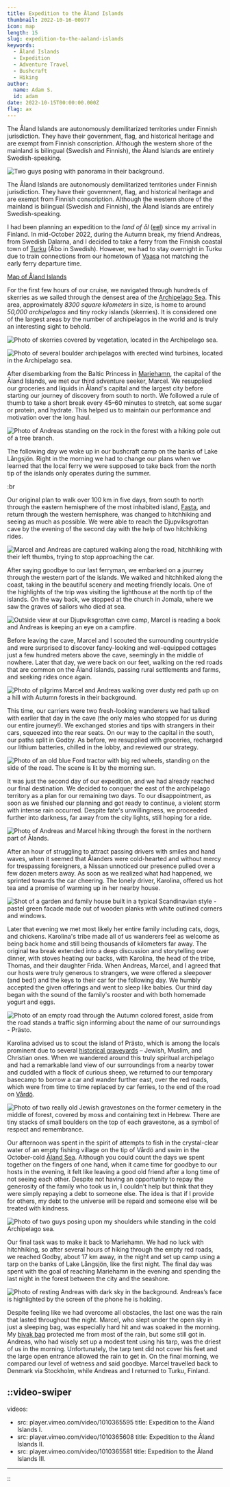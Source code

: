 ```yaml
---
title: Expedition to the Åland Islands
thumbnail: 2022-10-16-00977
icon: map
length: 15
slug: expedition-to-the-aaland-islands
keywords:
  - Åland Islands
  - Expedition
  - Adventure Travel
  - Bushcraft
  - Hiking
author:
  name: Adam S.
  id: adam
date: 2022-10-15T00:00:00.000Z
flag: ax
---
```


The Åland Islands are autonomously demilitarized territories under Finnish jurisdiction. They have their government, flag, and historical heritage and are exempt from Finnish conscription. Although the western shore of the mainland is bilingual (Swedish and Finnish), the Åland Islands are entirely Swedish-speaking.

![Two guys posing with panorama in their background.](https://cdn.slavic.media/img/2022-10-16-00977/4K "2022 ⋅ Geta, Ålands")


The Åland Islands are autonomously demilitarized territories under Finnish jurisdiction. They have their government, flag, and historical heritage and are exempt from Finnish conscription. Although the western shore of the mainland is bilingual (Swedish and Finnish), the Åland Islands are entirely Swedish-speaking.

I had been planning an expedition to the *land of ål* ([eel](https://en.wikipedia.org/wiki/eel)) since my arrival in Finland. In mid-October 2022, during the Autumn break, my friend Andreas, from Swedish Dalarna, and I decided to take a ferry from the Finnish coastal town of [Turku](https://en.wikipedia.org/wiki/Turku) (Åbo in Swedish). However, we had to stay overnight in Turku due to train connections from our hometown of [Vaasa](https://en.wikipedia.org/wiki/Vaasa) not matching the early ferry departure time.

[Map of Åland Islands](https://www.google.com/maps/embed?pb=!1m18!1m12!1m3!1d471667.97509938205!2d19.636926193596548!3d60.296944920952406!2m3!1f0!2f0!3f0!3m2!1i1024!2i768!4f13.1!3m3!1m2!1s0x468ae468c4e1eb19%3A0xcd43f68373428eed!2s%C3%85land%20Islands!5e0!3m2!1sen!2sdk!4v1733089628800!5m2!1sen!2sdk)

For the first few hours of our cruise, we navigated through hundreds of skerries as we sailed through the densest area of the [Archipelago Sea](https://en.wikipedia.org/wiki/Archipelago_Sea). This area, approximately *8300 square kilometers* in size, is home to around *50,000 archipelagos* and tiny rocky islands (skerries). It is considered one of the largest areas by the number of archipelagos in the world and is truly an interesting sight to behold.

![Photo of skerries covered by vegetation, located in the Archipelago sea.](https://cdn.slavic.media/img/IMG_3017/4K "2022 ⋅ Archipelago Sea")

![Photo of several boulder archipelagos with erected wind turbines, located in the Archipelago sea.](https://cdn.slavic.media/img/IMG_3020/4K "2022 ⋅ Archipelago Sea")


After disembarking from the Baltic Princess in [Mariehamn](https://en.wikipedia.org/wiki/Mariehamn), the capital of the Åland Islands, we met our third adventure seeker, Marcel. We resupplied our groceries and liquids in Åland's capital and the largest city before starting our journey of discovery from south to north. We followed a rule of thumb to take a short break every 45–60 minutes to stretch, eat some sugar or protein, and hydrate. This helped us to maintain our performance and motivation over the long haul.

![Photo of Andreas standing on the rock in the forest with a hiking pole out of a tree branch.](https://cdn.slavic.media/img/2022-10-15-00970/4K "2022 ⋅ Geta, Åland")


The following day we woke up in our bushcraft camp on the banks of Lake Långsjön. Right in the morning we had to change our plans when we learned that the local ferry we were supposed to take back from the north tip of the islands only operates during the summer.

:br

Our original plan to walk over 100 km in five days, from south to north through the eastern hemisphere of the most inhabited island, [Fasta](https://en.wikipedia.org/wiki/Fasta_%C3%85land), and return through the western hemisphere, was changed to hitchhiking and seeing as much as possible. We were able to reach the Djupviksgrottan cave by the evening of the second day with the help of two hitchhiking rides.

![Marcel and Andreas are captured walking along the road, hitchhiking with their left thumbs, trying to stop approaching the car.](https://cdn.slavic.media/img/2022-10-15-00967/4K "2022 ⋅ Geta, Åland")


After saying goodbye to our last ferryman, we embarked on a journey through the western part of the islands. We walked and hitchhiked along the coast, taking in the beautiful scenery and meeting friendly locals. One of the highlights of the trip was visiting the lighthouse at the north tip of the islands. On the way back, we stopped at the church in Jomala, where we saw the graves of sailors who died at sea.

![Outside view at our Djupviksgrottan cave camp, Marcel is reading a book and Andreas is keeping an eye on a campfire.](https://cdn.slavic.media/img/2022-10-16-00975/4K "2022 ⋅ Djupviksgrottan, Åland")


Before leaving the cave, Marcel and I scouted the surrounding countryside and were surprised to discover fancy-looking and well-equipped cottages just a few hundred meters above the cave, seemingly in the middle of nowhere. Later that day, we were back on our feet, walking on the red roads that are common on the Åland Islands, passing rural settlements and farms, and seeking rides once again.

![Photo of pilgrims Marcel and Andreas walking over dusty red path up on a hill with Autumn forests in their background.](https://cdn.slavic.media/img/2022-10-16-00979/4K "2022 ⋅ Geta, Åland")


This time, our carriers were two fresh-looking wanderers we had talked with earlier that day in the cave (the only males who stopped for us during our entire journey!). We exchanged stories and tips with strangers in their cars, squeezed into the rear seats. On our way to the capital in the south, our paths split in Godby. As before, we resupplied with groceries, recharged our lithium batteries, chilled in the lobby, and reviewed our strategy.

![Photo of an old blue Ford tractor with big red wheels, standing on the side of the road. The scene is lit by the morning sun.](https://cdn.slavic.media/img/2022-10-16-00981/4K "2022 ⋅ Godby, Åland")


It was just the second day of our expedition, and we had already reached our final destination. We decided to conquer the east of the archipelago territory as a plan for our remaining two days. To our disappointment, as soon as we finished our planning and got ready to continue, a violent storm with intense rain occurred. Despite fate's unwillingness, we proceeded further into darkness, far away from the city lights, still hoping for a ride.

![Photo of Andreas and Marcel hiking through the forest in the northern part of Ålands.](https://cdn.slavic.media/img/2022-10-15-00971/4K "2022 ⋅ Geta, Åland")


After an hour of struggling to attract passing drivers with smiles and hand waves, when it seemed that Ålanders were cold-hearted and without mercy for trespassing foreigners, a Nissan unnoticed our presence pulled over a few dozen meters away. As soon as we realized what had happened, we sprinted towards the car cheering. The lonely driver, Karolina, offered us hot tea and a promise of warming up in her nearby house.

![Shot of a garden and family house built in a typical Scandinavian style - pastel green facade made out of wooden planks with white outlined corners and windows.](https://cdn.slavic.media/img/2022-10-17-00984/4K "2022 ⋅ Prastö, Åland")


Later that evening we met most likely her entire family including cats, dogs, and chickens. Karolina's tribe made all of us wanderers feel as welcome as being back home and still being thousands of kilometers far away. The original tea break extended into a deep discussion and storytelling over dinner, with stoves heating our backs, with Karolina, the head of the tribe, Thomas, and their daughter Frida. When Andreas, Marcel, and I agreed that our hosts were truly generous to strangers, we were offered a sleepover (and bed!) and the keys to their car for the following day. We humbly accepted the given offerings and went to sleep like babies. Our third day began with the sound of the family's rooster and with both homemade yogurt and eggs.

![Photo of an empty road through the Autumn colored forest, aside from the road stands a traffic sign informing about the name of our surroundings - Prästo.](https://cdn.slavic.media/img/2022-10-17-00996/4K "2022 ⋅ Prastö, Åland")


Karolina advised us to scout the island of Prästo, which is among the locals prominent due to several [historical graveyards](https://en.wikipedia.org/wiki/Pr%C3%A4st%C3%B6,_%C3%85land#History) – Jewish, Muslim, and Christian ones. When we wandered around this truly spiritual archipelago and had a remarkable land view of our surroundings from a nearby tower and cuddled with a flock of curious sheep, we returned to our temporary basecamp to borrow a car and wander further east, over the red roads, which were from time to time replaced by car ferries, to the end of the road on [Vårdö](https://en.wikipedia.org/wiki/V%C3%A5rd%C3%B6).

![Photo of two really old Jewish gravestones on the former cemetery in the middle of forest, covered by moss and containing text in Hebrew. There are tiny stacks of small boulders on the top of each gravestone, as a symbol of respect and remembrance.](https://cdn.slavic.media/img/graveyards/4K "2022 ⋅ Prastö, Åland")


Our afternoon was spent in the spirit of attempts to fish in the crystal-clear water of an empty fishing village on the tip of Vårdö and swim in the October-cold [Åland Sea](https://en.wikipedia.org/wiki/Sea_of_%C3%85land). Although you could count the days we spent together on the fingers of one hand, when it came time for goodbye to our hosts in the evening, it felt like leaving a good old friend after a long time of not seeing each other. Despite not having an opportunity to repay the generosity of the family who took us in, I couldn't help but think that they were simply repaying a debt to someone else. The idea is that if I provide for others, my debt to the universe will be repaid and someone else will be treated with kindness.

![Photo of two guys posing upon my shoulders while standing in the cold Archipelago sea.](https://cdn.slavic.media/img/2022-10-17-01001/4K "2022 ⋅ Norrgård, Åland")


Our final task was to make it back to Mariehamn. We had no luck with hitchhiking, so after several hours of hiking through the empty red roads, we reached Godby, about 17 km away, in the night and set up camp using a tarp on the banks of Lake Långsjön, like the first night. The final day was spent with the goal of reaching Mariehamn in the evening and spending the last night in the forest between the city and the seashore.

![Photo of resting Andreas with dark sky in the background. Andreas’s face is highlighted by the screen of the phone he is holding.](https://cdn.slavic.media/img/2022-10-14-00962/4K "2022 ⋅ Norrgård, Åland")

Despite feeling like we had overcome all obstacles, the last one was the rain that lasted throughout the night. Marcel, who slept under the open sky in just a sleeping bag, was especially hard hit and was soaked in the morning. My [bivak bag](https://gobagguide.com/bivy-bag/) protected me from most of the rain, but some still got in. Andreas, who had wisely set up a modest tent using his tarp, was the driest of us in the morning. Unfortunately, the tarp tent did not cover his feet and the large open entrance allowed the rain to get in. On the final morning, we compared our level of wetness and said goodbye. Marcel travelled back to Denmark via Stockholm, while Andreas and I returned to Turku, Finland.

::video-swiper
---
videos:
  - src: player.vimeo.com/video/1010365595
    title: Expedition to the Åland Islands I.
  - src: player.vimeo.com/video/1010365608
    title: Expedition to the Åland Islands II.
  - src: player.vimeo.com/video/1010365581
    title: Expedition to the Åland Islands III.
---
::
